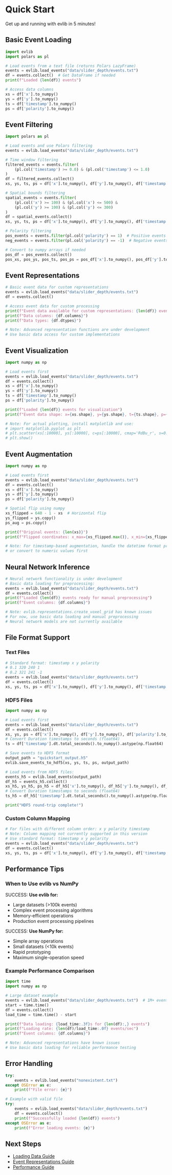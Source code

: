 # Quick Start

Get up and running with evlib in 5 minutes!

## Basic Event Loading

```python
import evlib
import polars as pl

# Load events from a text file (returns Polars LazyFrame)
events = evlib.load_events("data/slider_depth/events.txt")
df = events.collect()  # Get DataFrame if needed
print(f"Loaded {len(df)} events")

# Access data columns
xs = df['x'].to_numpy()
ys = df['y'].to_numpy()
ts = df['timestamp'].to_numpy()
ps = df['polarity'].to_numpy()
```

## Event Filtering

<!-- NOTE: evlib.filtering module not yet available. Use Polars filtering directly: -->

```python
import polars as pl

# Load events and use Polars filtering
events = evlib.load_events("data/slider_depth/events.txt")

# Time window filtering
filtered_events = events.filter(
    (pl.col('timestamp') >= 0.0) & (pl.col('timestamp') <= 1.0)
)
df = filtered_events.collect()
xs, ys, ts, ps = df['x'].to_numpy(), df['y'].to_numpy(), df['timestamp'].to_numpy(), df['polarity'].to_numpy()

# Spatial bounds filtering
spatial_events = events.filter(
    (pl.col('x') >= 100) & (pl.col('x') <= 500) &
    (pl.col('y') >= 100) & (pl.col('y') <= 300)
)
df = spatial_events.collect()
xs, ys, ts, ps = df['x'].to_numpy(), df['y'].to_numpy(), df['timestamp'].to_numpy(), df['polarity'].to_numpy()

# Polarity filtering
pos_events = events.filter(pl.col('polarity') == 1)  # Positive events only
neg_events = events.filter(pl.col('polarity') == -1)  # Negative events only

# Convert to numpy arrays if needed
pos_df = pos_events.collect()
pos_xs, pos_ys, pos_ts, pos_ps = pos_df['x'].to_numpy(), pos_df['y'].to_numpy(), pos_df['timestamp'].to_numpy(), pos_df['polarity'].to_numpy()
```

## Event Representations

```python
# Basic event data for custom representations
events = evlib.load_events("data/slider_depth/events.txt")
df = events.collect()

# Access event data for custom processing
print(f"Event data available for custom representations: {len(df)} events")
print(f"Data columns: {df.columns}")
print(f"Data types: {df.dtypes}")

# Note: Advanced representation functions are under development
# Use basic data access for custom implementations
```

## Event Visualization

```python
import numpy as np

# Load events first
events = evlib.load_events("data/slider_depth/events.txt")
df = events.collect()
xs = df['x'].to_numpy()
ys = df['y'].to_numpy()
ts = df['timestamp'].to_numpy()
ps = df['polarity'].to_numpy()

print(f"Loaded {len(df)} events for visualization")
print(f"Event data shape: x={xs.shape}, y={ys.shape}, t={ts.shape}, p={ps.shape}")

# Note: For actual plotting, install matplotlib and use:
# import matplotlib.pyplot as plt
# plt.scatter(xs[:10000], ys[:10000], c=ps[:10000], cmap='RdBu_r', s=0.1)
# plt.show()
```

## Event Augmentation

```python
import numpy as np

# Load events first
events = evlib.load_events("data/slider_depth/events.txt")
df = events.collect()
xs = df['x'].to_numpy()
ys = df['y'].to_numpy()
ps = df['polarity'].to_numpy()

# Spatial flip using numpy
xs_flipped = 640 - 1 - xs  # Horizontal flip
ys_flipped = ys.copy()
ps_aug = ps.copy()

print(f"Original events: {len(xs)}")
print(f"Flipped coordinates: x_max={xs_flipped.max()}, x_min={xs_flipped.min()}")

# Note: For timestamp-based augmentation, handle the datetime format properly
# or convert to numeric values first
```

## Neural Network Inference

```python
# Neural network functionality is under development
# Basic data loading for preprocessing:
events = evlib.load_events("data/slider_depth/events.txt")
df = events.collect()
print(f"Loaded {len(df)} events ready for manual preprocessing")
print(f"Event columns: {df.columns}")

# Note: evlib.representations.create_voxel_grid has known issues
# For now, use basic data loading and manual preprocessing
# Neural network models are not currently available
```

## File Format Support

### Text Files
```python
# Standard format: timestamp x y polarity
# 0.1 320 240 1
# 0.2 321 241 -1
events = evlib.load_events("data/slider_depth/events.txt")
df = events.collect()
xs, ys, ts, ps = df['x'].to_numpy(), df['y'].to_numpy(), df['timestamp'].to_numpy(), df['polarity'].to_numpy()
```

### HDF5 Files
```python
import numpy as np

# Load events first
events = evlib.load_events("data/slider_depth/events.txt")
df = events.collect()
xs, ys, ps = df['x'].to_numpy(), df['y'].to_numpy(), df['polarity'].to_numpy()
# Convert Duration timestamps to seconds (float64)
ts = df['timestamp'].dt.total_seconds().to_numpy().astype(np.float64)

# Save events to HDF5 format
output_path = "quickstart_output.h5"
evlib.save_events_to_hdf5(xs, ys, ts, ps, output_path)

# Load events from HDF5 files:
events_h5 = evlib.load_events(output_path)
df_h5 = events_h5.collect()
xs_h5, ys_h5, ps_h5 = df_h5['x'].to_numpy(), df_h5['y'].to_numpy(), df_h5['polarity'].to_numpy()
# Convert Duration timestamps to seconds (float64)
ts_h5 = df_h5['timestamp'].dt.total_seconds().to_numpy().astype(np.float64)

print("HDF5 round-trip complete!")
```

### Custom Column Mapping
```python
# For files with different column order: x y polarity timestamp
# Note: Column mapping not currently supported in this version
# Use standard format: timestamp x y polarity
events = evlib.load_events("data/slider_depth/events.txt")
df = events.collect()
xs, ys, ts, ps = df['x'].to_numpy(), df['y'].to_numpy(), df['timestamp'].to_numpy(), df['polarity'].to_numpy()
```

## Performance Tips

### When to Use evlib vs NumPy

SUCCESS: **Use evlib for:**
- Large datasets (>100k events)
- Complex event processing algorithms
- Memory-efficient operations
- Production event processing pipelines

SUCCESS: **Use NumPy for:**
- Simple array operations
- Small datasets (<10k events)
- Rapid prototyping
- Maximum single-operation speed

### Example Performance Comparison
```python
import time
import numpy as np

# Large dataset example
events = evlib.load_events("data/slider_depth/events.txt")  # 1M+ events
start = time.time()
df = events.collect()
load_time = time.time() - start

print(f"Data loading: {load_time:.3f}s for {len(df):,} events")
print(f"Loading rate: {len(df)/load_time:.0f} events/sec")
print(f"Event columns: {df.columns}")

# Note: Advanced representations have known issues
# Use basic data loading for reliable performance testing
```

## Error Handling

```python
try:
    events = evlib.load_events("nonexistent.txt")
except OSError as e:
    print(f"File error: {e}")

# Example with valid file
try:
    events = evlib.load_events("data/slider_depth/events.txt")
    df = events.collect()
    print(f"Successfully loaded {len(df)} events")
except OSError as e:
    print(f"Error loading events: {e}")
```

## Next Steps

- [Loading Data Guide](../user-guide/loading-data.md)
- [Event Representations Guide](../user-guide/representations.md)
- [Performance Guide](performance.md)

